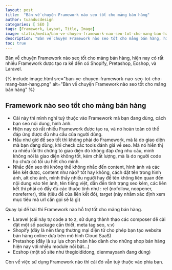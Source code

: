 ```yaml
---
layout: post
title:  "Bàn về chuyện Framework nào seo tốt cho mảng bán hàng"
author: tuanducdesign
categories: [ SEO ]
tags: [Framework, Layout, Title, Image]
image: static/media/ban-ve-chuyen-framework-nao-seo-tot-cho-mang-ban-hang.png
description: "Bàn về chuyện Framework nào seo tốt cho mảng bán hàng, hiện nay có rất nhiều Framework được tạo ra kể đến có Shopify, Pretashop, Ecshop và Laravel."
toc: true
---
```


Bàn về chuyện Framework nào seo tốt cho mảng bán hàng, hiện nay có rất nhiều Framework được tạo ra kể đến có Shopify, Pretashop, Ecshop, và Laravel.

{% include image.html src="ban-ve-chuyen-framework-nao-seo-tot-cho-mang-ban-hang.png" alt="Bàn về chuyện Framework nào seo tốt cho mảng bán hàng" %}

## Framework nào seo tốt cho mảng bán hàng

- Cái này thì mình nghĩ tuỳ thuộc vào Framework mà bạn đang dùng, cách bạn seo nội dung, hình ảnh.
- Hiện nay có rất nhiều Framework được tạo ra, và nó hoàn toàn có thể đáp ứng được đủ nhu cầu của người dùng.
- Hầu như giờ để seo tốt thì không phải do Framework, mà là do giao diện mà bạn đang dùng, khi check các tools đánh giá về seo. Mà nó hiển thị ra nhiều lỗi thì chứng tỏ giao diện đó không đáp ứng nhu cầu, mình không nói là giao diện không tốt, kém chất lượng, mà là do người code họ chưa có tối ưu hết cho mình.
- Nhắc đến seo thì không thể không nhắc đến content, hình ảnh và các liên kết được, content như nào? tốt hay không, cách đặt tên trong hình ảnh, alt cho ảnh, mình thấy nhiều người hay để tên không liên quan đến nội dung vào tên ảnh, tên tiếng việt, dẫn đến tình trạng seo kém, các liên kết thì phải có đầy đủ các thuộc tính như :
rel (nofollow, noopener, noreferrer), title (tiêu đề của liên kết đó), target (này nhằm xác định xem mục tiêu mà url cần gọi sẽ là gì)

Quay lại đề bài thì Framework nào hỗ trợ tốt cho mảng bán hàng.

- Laravel (cái này tự code a to z, sử dụng thành thạo các composer để cài đặt một số package cần thiết, meta tag seo, v.v)
- Shopify (đây là nền tảng thương mại điện tử cho phép bạn tạo website bán hàng online dựa trên mô hình Cloud SaaS)
- Pretashop (đây là sự lựa chọn hoàn hảo dành cho những shop bán hàng hiện nay với nhiều module nổi bật...)
- Ecshop (một số site như thegioididong, dienmayxanh đang dùng)

Còn về việc sử dụng Framework nào thì cái đó vẫn tuỳ thuộc vào phía bạn.
